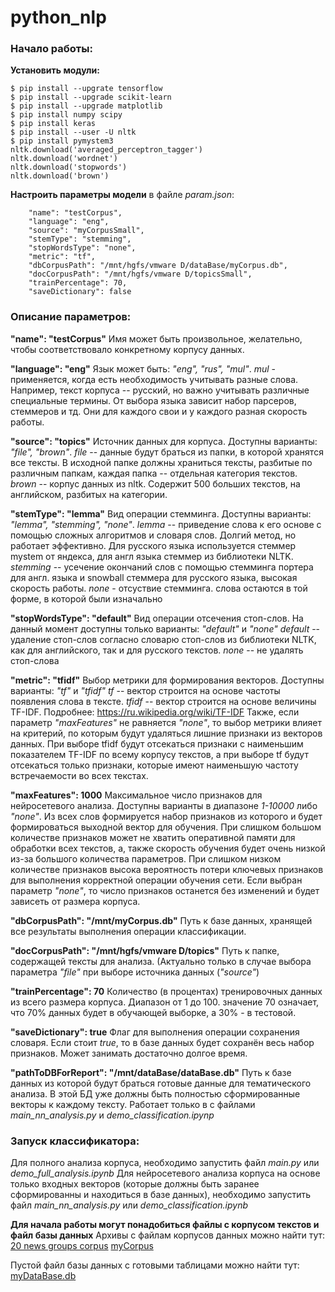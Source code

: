 # python_nlp


### Начало работы:
**Установить модули:**
```
$ pip install --upgrate tensorflow
$ pip install --upgrade scikit-learn
$ pip install --upgrade matplotlib
$ pip install numpy scipy
$ pip install keras
$ pip install --user -U nltk
$ pip install pymystem3
nltk.download('averaged_perceptron_tagger')
nltk.download('wordnet')
nltk.download('stopwords')
nltk.download('brown')
```

**Настроить параметры модели**
в файле *param.json*:
```
    "name": "testCorpus",
    "language": "eng",
    "source": "myCorpusSmall",
    "stemType": "stemming",
    "stopWordsType": "none",
    "metric": "tf",
    "dbCorpusPath": "/mnt/hgfs/vmware D/dataBase/myCorpus.db",
    "docCorpusPath": "/mnt/hgfs/vmware D/topicsSmall",
    "trainPercentage": 70,
    "saveDictionary": false
```

### **Описание параметров:**
**"name": "testCorpus"**
Имя может быть произвольное, желательно, чтобы соответствовало конкретному корпусу данных.

**"language": "eng"**
Язык может быть: *"eng", "rus", "mul"*.
*mul* - применяется, когда есть необходимость учитывать разные слова. Например, текст корпуса -- русский, но важно учитывать различные специальные термины.
От выбора языка зависит набор парсеров, стеммеров и тд. Они для каждого свои и у каждого разная скорость работы.

**"source": "topics"**
Источник данных для корпуса. Доступны варианты: *"file", "brown"*.
*file* -- данные будут браться из папки, в которой хранятся все тексты. В исходной папке должны храниться тексты, разбитые по различным папкам, каждая папка -- отдельная категория текстов.
*brown* -- корпус данных из nltk. Содержит 500 больших текстов, на английском, разбитых на категории.

**"stemType": "lemma"**
Вид операции стемминга. Доступны варианты: *"lemma", "stemming", "none"*.
*lemma* -- приведение слова к его основе с помощью сложных алгоритмов и словаря слов. Долгий метод, но работает эффективно. Для русского языка используется стеммер mystem от яндекса, для англ языка стеммер из библиотеки NLTK.
*stemming* -- усечение окончаний слов с помощью стемминга портера для англ. языка и snowball стеммера для русского языка, высокая скорость работы.
*none* - отсуствие стемминга. слова остаются в той форме, в которой были изначально

**"stopWordsType": "default"**
Вид операции отсечения стоп-слов. На данный момент доступны только варианты: *"default"* и *"none"*
*default* -- удаление стоп-слов согласно словарю стоп-слов из библиотеки NLTK, как для английского, так и для русского текстов.
*none* -- не удалять стоп-слова

**"metric": "tfidf"**
Выбор метрики для формирования векторов. Доступны варианты: *"tf"* и *"tfidf"*
*tf* -- вектор строится на основе частоты появления слова в тексте.
*tfidf* -- вектор строится на основе величины TF-IDF. Подробнее: https://ru.wikipedia.org/wiki/TF-IDF
Также, если параметр *"maxFeatures"* не равняется *"none"*, то выбор метрики влияет на критерий, по которым будут удаляться лишние признаки из векторов данных. При выборе tfidf будут отсекаться признаки с наименьшим показателем TF-IDF по всему корпусу текстов, а при выборе tf будут отсекаться только признаки, которые имеют наименьшую частоту встречаемости во всех текстах.

**"maxFeatures": 1000**
Максимальное число признаков для нейросетевого анализа. Доступны варианты в диапазоне *1-10000* либо *"none"*.
Из всех слов формируется набор признаков из которого и будет формироваться выходной вектор для обучения. При слишком большом количестве признаков может не хватить оперативной памяти для обработки всех текстов, а, также скорость обучения будет очень низкой из-за большого количества параметров. При слишком низком количестве признаков высока вероятность потери ключевых признаков для выполнения корректной операции обучения сети.
Если выбран параметр *"none"*, то число признаков останется без изменений и будет зависеть от размера корпуса.

**"dbCorpusPath": "/mnt/myCorpus.db"**
Путь к базе данных, хранящей все результаты выполнения операции классификации.

**"docCorpusPath": "/mnt/hgfs/vmware D/topics"**
Путь к папке, содержащей тексты для анализа. (Актуально только в случае выбора параметра *"file"* при выборе источника данных (*"source"*)

**"trainPercentage": 70**
Количество (в процентах) тренировочных данных из всего размера корпуса. Диапазон от 1 до 100. значение 70 означает, что 70% данных будет в обучающей выборке, а 30% - в тестовой.

**"saveDictionary": true**
Флаг для выполнения операции сохранения словаря. Если стоит *true*, то в базе данных будет сохранён весь набор признаков. Может занимать достаточно долгое время.

**"pathToDBForReport": "/mnt/dataBase/dataBase.db"**
Путь к базе данных из которой будут браться готовые данные для тематического анализа. В этой БД уже должны быть полностью сформированные векторы к каждому тексту. Работает только в с файлами *main_nn_analysis.py* и *demo_classification.ipynp*



### Запуск классификатора:
Для полного анализа корпуса, необходимо запустить файл *main.py* или *demo_full_analysis.ipynb*
Для нейросетевого анализа корпуса на основе только входных векторов (которые должны быть заранее сформированны и находиться в базе данных), необходимо запустить файл *main_nn_analysis.py* или *demo_classification.ipynb*

**Для начала работы могут понадобиться файлы с корпусом текстов и файл базы данных**
Архивы с файлам корпусов данных можно найти тут:
[20 news groups corpus](https://drive.google.com/file/d/1RkS4Ote-M4jw5GbHaKIrL2Il0LjAmo5w/view?usp=sharing)
[myCorpus](https://drive.google.com/file/d/1iZW8ixQlmBo1ULw8P5r0zncwqaaZ3wUp/view?usp=sharing)

Пустой файл базы данных с готовыми таблицами можно найти тут:
[myDataBase.db](https://drive.google.com/open?id=1TA1QWPc4ppmW-EmjgSDwuVhByfNcueUN)